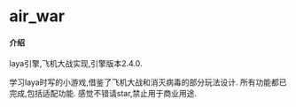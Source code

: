 # air_war

#### 介绍
laya引擎,飞机大战实现,引擎版本2.4.0.

学习laya时写的小游戏,借鉴了飞机大战和消灭病毒的部分玩法设计.
所有功能都已完成,包括适配功能.
感觉不错请star,禁止用于商业用途.

